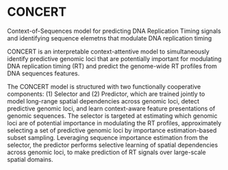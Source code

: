 # CONCERT
Context-of-Sequences model for predicting DNA Replication Timing signals and identifying sequence elemetns that modulate DNA replication timing

CONCERT is an interpretable context-attentive model to simultaneously identify predictive genomic loci that are potentially important for modulating DNA replication timing (RT) and predict the genome-wide RT profiles from DNA sequences features.

The CONCERT model is structured with two functionally cooperative components: (1) Selector and (2) Predictor, which are trained jointly to model long-range spatial dependencies across genomic loci, detect predictive genomic loci, and learn context-aware feature presentations of genomic sequences. The selector is targeted at estimating which genomic loci are of potential importance in modulating the RT profiles, approximately selecting a set of predictive genomic loci by importance estimation-based subset sampling. Leveraging sequence importance estimation from the selector, 
the predictor performs selective learning of spatial dependencies across genomic loci, to make prediction of RT signals over large-scale spatial domains.

